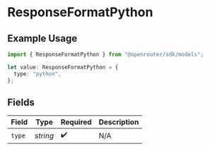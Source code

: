 # ResponseFormatPython

## Example Usage

```typescript
import { ResponseFormatPython } from "@openrouter/sdk/models";

let value: ResponseFormatPython = {
  type: "python",
};
```

## Fields

| Field              | Type               | Required           | Description        |
| ------------------ | ------------------ | ------------------ | ------------------ |
| `type`             | *string*           | :heavy_check_mark: | N/A                |